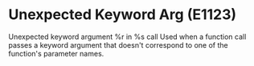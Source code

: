 # Unexpected Keyword Arg (E1123)

Unexpected keyword argument %r in %s call Used when a function call
passes a keyword argument that doesn't correspond to one of the
function's parameter names.
